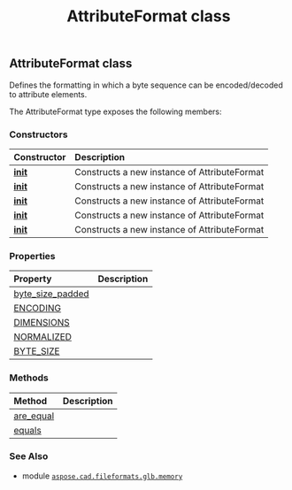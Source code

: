 ﻿---
title: AttributeFormat class
second_title: Aspose.CAD for Python via .NET API References
description: 
type: docs
weight: 10
url: /python-net/aspose.cad.fileformats.glb.memory/attributeformat/
is_root: false
---

## AttributeFormat class

Defines the formatting in which a byte sequence can be encoded/decoded to attribute elements.



The AttributeFormat type exposes the following members:

### Constructors
| Constructor | Description |
| :- | :- |
| [__init__](/cad/python-net/aspose.cad.fileformats.glb.memory/attributeformat/__init__/#aspose.cad.fileformats.glb.EncodingType) | Constructs a new instance of AttributeFormat |
| [__init__](/cad/python-net/aspose.cad.fileformats.glb.memory/attributeformat/__init__/#aspose.cad.fileformats.glb.DimensionType) | Constructs a new instance of AttributeFormat |
| [__init__](/cad/python-net/aspose.cad.fileformats.glb.memory/attributeformat/__init__/#aspose.cad.fileformats.glb.DimensionType-aspose.cad.fileformats.glb.EncodingType) | Constructs a new instance of AttributeFormat |
| [__init__](/cad/python-net/aspose.cad.fileformats.glb.memory/attributeformat/__init__/#aspose.cad.fileformats.glb.DimensionType-aspose.cad.fileformats.glb.EncodingType-bool) | Constructs a new instance of AttributeFormat |
| [__init__](/cad/python-net/aspose.cad.fileformats.glb.memory/attributeformat/__init__/#) | Constructs a new instance of AttributeFormat |


### Properties
| Property | Description |
| :- | :- |
| [byte_size_padded](/cad/python-net/aspose.cad.fileformats.glb.memory/attributeformat/byte_size_padded) |  |
| [ENCODING](/cad/python-net/aspose.cad.fileformats.glb.memory/attributeformat/encoding) |  |
| [DIMENSIONS](/cad/python-net/aspose.cad.fileformats.glb.memory/attributeformat/dimensions) |  |
| [NORMALIZED](/cad/python-net/aspose.cad.fileformats.glb.memory/attributeformat/normalized) |  |
| [BYTE_SIZE](/cad/python-net/aspose.cad.fileformats.glb.memory/attributeformat/byte_size) |  |


### Methods
| Method | Description |
| :- | :- |
| [are_equal](/cad/python-net/aspose.cad.fileformats.glb.memory/attributeformat/are_equal/#aspose.cad.fileformats.glb.memory.AttributeFormat-aspose.cad.fileformats.glb.memory.AttributeFormat) |  |
| [equals](/cad/python-net/aspose.cad.fileformats.glb.memory/attributeformat/equals/#aspose.cad.fileformats.glb.memory.AttributeFormat) |  |



### See Also
* module [`aspose.cad.fileformats.glb.memory`](..)
